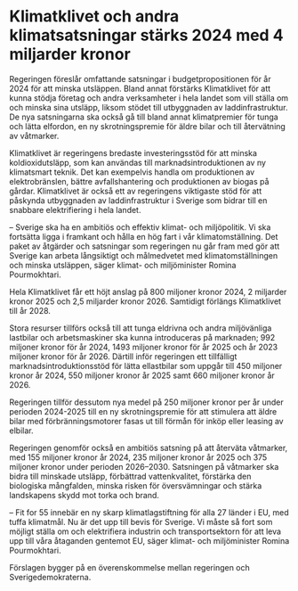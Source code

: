 # Klimatklivet och andra klimatsatsningar stärks 2024 med 4 miljarder kronor

Regeringen föreslår omfattande satsningar i budgetpropositionen för år 2024 för att minska utsläppen. Bland annat förstärks Klimatklivet för att kunna stödja företag och andra verksamheter i hela landet som vill ställa om och minska sina utsläpp, liksom stödet till utbyggnaden av laddinfrastruktur. De nya satsningarna ska också gå till bland annat klimatpremier för tunga och lätta elfordon, en ny skrotningspremie för äldre bilar och till återvätning av våtmarker.

Klimatklivet är regeringens bredaste investeringsstöd för att minska koldioxidutsläpp, som kan användas till marknadsintroduktionen av ny klimatsmart teknik. Det kan exempelvis handla om produktionen av elektrobränslen, bättre avfallshantering och produktionen av biogas på gårdar. Klimatklivet är också ett av regeringens viktigaste stöd för att påskynda utbyggnaden av laddinfrastruktur i Sverige som bidrar till en snabbare elektrifiering i hela landet.

– Sverige ska ha en ambitiös och effektiv klimat- och miljöpolitik. Vi ska fortsätta ligga i framkant och hålla en hög fart i vår klimatomställning. Det paket av åtgärder och satsningar som regeringen nu går fram med gör att Sverige kan arbeta långsiktigt och målmedvetet med klimatomställningen och minska utsläppen, säger klimat- och miljöminister Romina Pourmokhtari.

Hela Klimatklivet får ett höjt anslag på 800 miljoner kronor 2024, 2 miljarder kronor 2025 och 2,5 miljarder kronor 2026. Samtidigt förlängs Klimatklivet till år 2028.

Stora resurser tillförs också till att tunga eldrivna och andra miljövänliga lastbilar och arbetsmaskiner ska kunna introduceras på marknaden; 992 miljoner kronor för år 2024, 1493 miljoner kronor för år 2025 och år 2023 miljoner kronor för år 2026. Därtill inför regeringen ett tillfälligt marknadsintroduktionsstöd för lätta ellastbilar som uppgår till 450 miljoner kronor år 2024, 550 miljoner kronor år 2025 samt 660 miljoner kronor år 2026.

Regeringen tillför dessutom nya medel på 250 miljoner kronor per år under perioden 2024-2025 till en ny skrotningspremie för att stimulera att äldre bilar med förbränningsmotorer fasas ut till förmån för inköp eller leasing av elbilar.

Regeringen genomför också en ambitiös satsning på att återväta våtmarker, med 155 miljoner kronor år 2024, 235 miljoner kronor år 2025 och 375 miljoner kronor under perioden 2026–2030. Satsningen på våtmarker ska bidra till minskade utsläpp, förbättrad vattenkvalitet, förstärka den biologiska mångfalden, minska risken för översvämningar och stärka landskapens skydd mot torka och brand.

– Fit for 55 innebär en ny skarp klimatlagstiftning för alla 27 länder i EU, med tuffa klimatmål. Nu är det upp till bevis för Sverige. Vi måste så fort som möjligt ställa om och elektrifiera industrin och transportsektorn för att leva upp till våra åtaganden gentemot EU, säger klimat- och miljöminister Romina Pourmokhtari.

Förslagen bygger på en överenskommelse mellan regeringen och Sverigedemokraterna.

